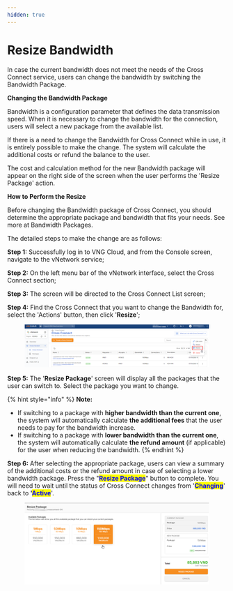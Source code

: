 ```yaml
---
hidden: true
---
```


# Resize Bandwidth

In case the current bandwidth does not meet the needs of the Cross Connect service, users can change the bandwidth by switching the Bandwidth Package.

**Changing the Bandwidth Package**

Bandwidth is a configuration parameter that defines the data transmission speed. When it is necessary to change the bandwidth for the connection, users will select a new package from the available list.

If there is a need to change the Bandwidth for Cross Connect while in use, it is entirely possible to make the change. The system will calculate the additional costs or refund the balance to the user.

The cost and calculation method for the new Bandwidth package will appear on the right side of the screen when the user performs the 'Resize Package' action.

**How to Perform the Resize**

Before changing the Bandwidth package of Cross Connect, you should determine the appropriate package and bandwidth that fits your needs. See more at Bandwidth Packages.

The detailed steps to make the change are as follows:

**Step 1:** Successfully log in to VNG Cloud, and from the Console screen, navigate to the vNetwork service;

**Step 2:** On the left menu bar of the vNetwork interface, select the Cross Connect section;

**Step 3:** The screen will be directed to the Cross Connect List screen;

**Step 4:** Find the Cross Connect that you want to change the Bandwidth for, select the 'Actions' button, then click '**Resize**';

<figure><img src="../../.gitbook/assets/image.png" alt=""><figcaption></figcaption></figure>

**Step 5:** The '**Resize Package**' screen will display all the packages that the user can switch to. Select the package you want to change.

{% hint style="info" %}
**Note:**

* If switching to a package with **higher bandwidth than the current one**, the system will automatically calculate **the additional fees** that the user needs to pay for the bandwidth increase.
* If switching to a package with **lower bandwidth than the current one**, the system will automatically calculate **the refund amount** (if applicable) for the user when reducing the bandwidth.
{% endhint %}

**Step 6:** After selecting the appropriate package, users can view a summary of the additional costs or the refund amount in case of selecting a lower bandwidth package. Press the "<mark style="color:blue;">**Resize Package**</mark>" button to complete. You will need to wait until the status of Cross Connect changes from '<mark style="color:blue;">**Changing**</mark>' back to **'**<mark style="color:blue;">**Active**</mark>'.

<figure><img src="../../.gitbook/assets/image (299).png" alt=""><figcaption></figcaption></figure>

